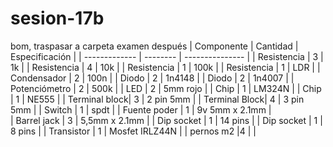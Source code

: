 # sesion-17b

bom, traspasar a carpeta examen después
| Componente    | Cantidad | Especificación  |
| ------------- | -------- | --------------- |
| Resistencia   | 3        | 1k              |
| Resistencia   | 4        | 10k             |
| Resistencia   | 1        | 100k            |
| Resistencia   | 1        | LDR             |
| Condensador   | 2        | 100n            |
| Diodo         | 2        | 1n4148          |
| Diodo         | 2        | 1n4007          |
| Potenciómetro | 2        | 500k            |
| LED           | 2        | 5mm rojo        |
| Chip          | 1        | LM324N          |
| Chip          | 1        | NE555           |
| Terminal block| 3        | 2 pin 5mm       |
| Terminal Block| 4        | 3 pin 5mm       |
| Switch        | 1        | spdt            |
| Fuente poder  | 1        | 9v 5mm x 2.1mm  |  
| Barrel jack   | 3        | 5,5mm  x 2.1mm  |
| Dip socket    | 1        | 14 pins         |
| Dip socket    | 1        | 8 pins          |
| Transistor    | 1        | Mosfet IRLZ44N  |
| pernos m2     |4         |                 | 
